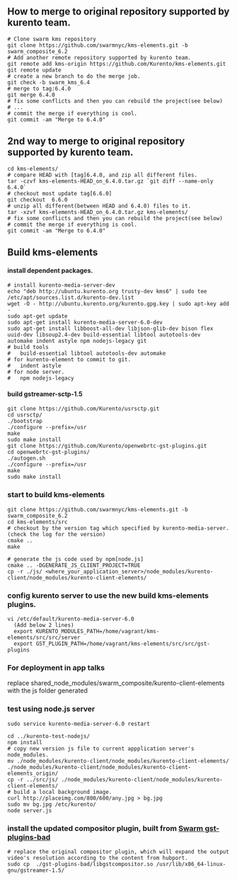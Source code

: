 How to merge to original repository supported by kurento team.
-------
```
# Clone swarm kms repository
git clone https://github.com/swarmnyc/kms-elements.git -b swarm_composite_6.2
# Add another remote repository supported by kurento team.
git remote add kms-origin https://github.com/Kurento/kms-elements.git
git remote update
# create a new branch to do the merge job.
git check -b swarm_kms_6.4
# merge to tag:6.4.0
git merge 6.4.0
# fix some conflicts and then you can rebuild the project(see below)
# ...
# commit the merge if everything is cool.
git commit -am "Merge to 6.4.0"
```

2nd way to merge to original repository supported by kurento team.
-------
```
cd kms-elements/
# compare HEAD with [tag]6.4.0, and zip all different files.
tar -czvf kms-elements-HEAD_on_6.4.0.tar.gz `git diff --name-only 6.4.0`
# checkout most update tag[6.6.0]
git checkout  6.6.0
# unzip all different(between HEAD and 6.4.0) files to it.
tar -xzvf kms-elements-HEAD_on_6.4.0.tar.gz kms-elements/
# fix some conflicts and then you can rebuild the project(see below)
# commit the merge if everything is cool.
git commit -am "Merge to 6.4.0"
```


Build kms-elements
-------
#### install dependent packages.
```
# install kurento-media-server-dev
echo "deb http://ubuntu.kurento.org trusty-dev kms6" | sudo tee /etc/apt/sources.list.d/kurento-dev.list
wget -O - http://ubuntu.kurento.org/kurento.gpg.key | sudo apt-key add -
sudo apt-get update
sudo apt-get install kurento-media-server-6.0-dev
sudo apt-get install libboost-all-dev libjson-glib-dev bison flex uuid-dev libsoup2.4-dev build-essential libtool autotools-dev  automake indent astyle npm nodejs-legacy git
# build tools
#   build-essential libtool autotools-dev automake
# for kurento-element to commit to git.
#   indent astyle
# for node server.
#   npm nodejs-legacy
```

#### build gstreamer-sctp-1.5
```
git clone https://github.com/Kurento/usrsctp.git
cd usrsctp/
./bootstrap
./configure --prefix=/usr
make
sudo make install
git clone https://github.com/Kurento/openwebrtc-gst-plugins.git
cd openwebrtc-gst-plugins/
./autogen.sh
./configure --prefix=/usr
make
sudo make install
```

### start to build kms-elements
```
git clone https://github.com/swarmnyc/kms-elements.git -b swarm_composite_6.2
cd kms-elements/src
# checkout by the version tag which specified by kurento-media-server.(check the log for the version)
cmake ..
make

# generate the js code used by npm[node.js]
cmake .. -DGENERATE_JS_CLIENT_PROJECT=TRUE
cp -r ./js/ <where_your_application_server>/node_modules/kurento-client/node_modules/kurento-client-elements/
```

### config kurento server to use the new build kms-elements plugins.
```
vi /etc/default/kurento-media-server-6.0
  (Add below 2 lines)
  export KURENTO_MODULES_PATH=/home/vagrant/kms-elements/src/src/server
  export GST_PLUGIN_PATH=/home/vagrant/kms-elements/src/src/gst-plugins
```

### For deployment in app talks
replace shared_node_modules/swarm_composite/kurento-client-elements with the js folder generated


### test using node.js server
```
sudo service kurento-media-server-6.0 restart

cd ../kurento-test-nodejs/
npm install
# copy new version js file to current appplication server's node_modules.
mv ./node_modules/kurento-client/node_modules/kurento-client-elements/ ./node_modules/kurento-client/node_modules/kurento-client-elements_origin/
cp -r ../src/js/ ./node_modules/kurento-client/node_modules/kurento-client-elements/
# build a local background image.
curl http://placeimg.com/800/600/any.jpg > bg.jpg
sudo mv bg.jpg /etc/kurento/
node server.js 
```
### install the updated compositor plugin, built from [Swarm gst-plugins-bad]
```
# replace the original compositor plugin, which will expand the output video's resolution according to the content from hubport.
sudo cp  ./gst-plugins-bad/libgstcompositor.so /usr/lib/x86_64-linux-gnu/gstreamer-1.5/
```

[Swarm gst-plugins-bad]: https://github.com/swarmnyc/gst-plugins-bad
